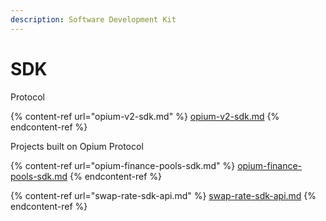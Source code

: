 ```yaml
---
description: Software Development Kit
---
```


# SDK

Protocol

{% content-ref url="opium-v2-sdk.md" %}
[opium-v2-sdk.md](opium-v2-sdk.md)
{% endcontent-ref %}

Projects built on Opium Protocol

{% content-ref url="opium-finance-pools-sdk.md" %}
[opium-finance-pools-sdk.md](opium-finance-pools-sdk.md)
{% endcontent-ref %}

{% content-ref url="swap-rate-sdk-api.md" %}
[swap-rate-sdk-api.md](swap-rate-sdk-api.md)
{% endcontent-ref %}

